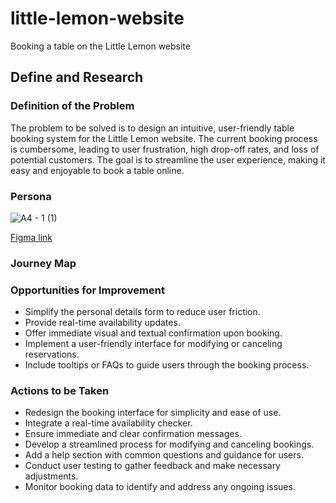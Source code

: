 # little-lemon-website
Booking a table on the Little Lemon website

## Define and Research

### Definition of the Problem
The problem to be solved is to design an intuitive, user-friendly table booking system for the Little Lemon website. The current booking process is cumbersome, leading to user frustration, high drop-off rates, and loss of potential customers. The goal is to streamline the user experience, making it easy and enjoyable to book a table online.

### Persona
![A4 - 1 (1)](https://github.com/akdpe/little-lemon-website/assets/123006573/69b19830-f3e4-4e8b-97d7-408f73704cc8)

[Figma link](https://www.figma.com/design/zv5OuOYzwphHQldBINbsKz/Little-Lemon-Website?node-id=3-4&t=I4VNci6lFWsm24LK-1)

### Journey Map

### Opportunities for Improvement
- Simplify the personal details form to reduce user friction.
- Provide real-time availability updates.
- Offer immediate visual and textual confirmation upon booking.
- Implement a user-friendly interface for modifying or canceling reservations.
- Include tooltips or FAQs to guide users through the booking process.

### Actions to be Taken
- Redesign the booking interface for simplicity and ease of use.
- Integrate a real-time availability checker.
- Ensure immediate and clear confirmation messages.
- Develop a streamlined process for modifying and canceling bookings.
- Add a help section with common questions and guidance for users.
- Conduct user testing to gather feedback and make necessary adjustments.
- Monitor booking data to identify and address any ongoing issues.








